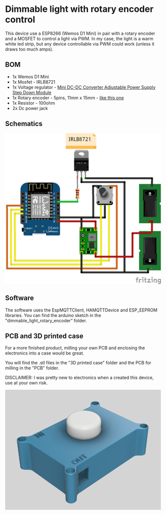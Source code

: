 # Dimmable light with rotary encoder control

This device use a ESP8266 (Wemos D1 Mini) in pair with a rotary encoder and a MOSFET to control a light via PWM. In my case, the light is a warm white led strip, but any device controllable via PWM could work (unless it draws too much amps).

## BOM

- 1x Wemos D1 Mini
- 1x Mosfet - IRLB8721
- 1x Voltage regulator - [Mini DC-DC Converter Adjustable Power Supply Step Down Module](https://www.banggood.com/5Pcs-Mini-DC-DC-Converter-Adjustable-Power-Supply-Step-Down-Module-p-951165.html?rmmds=myorder&cur_warehouse=CN)
- 1x Rotary encoder - 5pins, 11mm x 15mm - [like this one](https://www.banggood.com/10Pcs-15mm-Rotary-Encoder-Switch-with-Key-Switch-with-2-Bit-Gray-Scale-Micro-Switch-p-1593839.html?rmmds=search&cur_warehouse=CN)
- 1x Resistor - 100ohm
- 2x Dc power jack

## Schematics

![Schematics](https://github.com/plapointe6/CustomHADevicesCollection/blob/master/dimmable_light_with_rotary_encoder/media/schematics.png)

## Software

The software uses the EspMQTTClient, HAMQTTDevice and ESP_EEPROM libraries. You can find the arduino sketch in the "dimmable_light_rotary_encoder" folder.

## PCB and 3D printed case

For a more finished product, milling your own PCB and enclosing the electronics into a case would be great.

You will find the .stl files in the "3D printed case" folder and the PCB for milling in the "PCB" folder.

DISCLAIMER: I was pretty new to electronics when a created this device, use at your own risk.

![Case](https://github.com/plapointe6/CustomHADevicesCollection/blob/master/dimmable_light_with_rotary_encoder/media/printed_case.png)